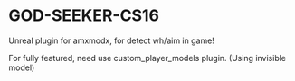 # GOD-SEEKER-CS16
 Unreal plugin for amxmodx, for detect wh/aim in game! 

For fully featured, need use custom_player_models plugin. (Using invisible model)
